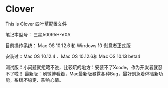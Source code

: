 # Clover
This is Clover 四叶草配置文件

笔记本型号： 三星500R5H-Y0A

目前操作系统： Mac OS 10.12.6 和 Windows 10 创意者正式版

安装过：Mac OS 10.12.4 、Mac OS 10.12.6和 Mac OS 10.13 beta4

测试版：小问题就忽略不说，比较坑的地方：安装不了Xcode，作为开发者就忍不了啦！
最新版：刷微博看着，Mac最新版暴露各种Bug，最好别急着体验新功能，系统不稳定、影响心情。
